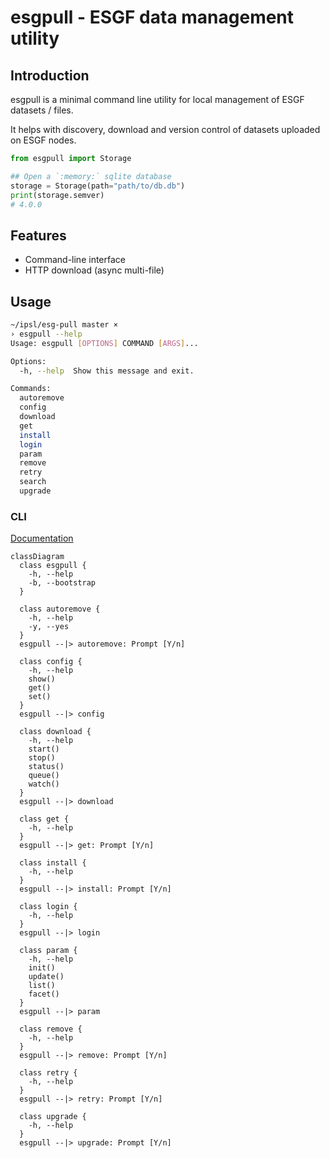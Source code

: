 # esgpull - ESGF data management utility

## Introduction

esgpull is a minimal command line utility for local management of ESGF datasets / files.

It helps with discovery, download and version control of datasets uploaded on ESGF nodes.

```python
from esgpull import Storage

## Open a `:memory:` sqlite database
storage = Storage(path="path/to/db.db")
print(storage.semver)
# 4.0.0
```

## Features

- Command-line interface
- HTTP download (async multi-file)

## Usage

```sh
~/ipsl/esg-pull master ×
› esgpull --help
Usage: esgpull [OPTIONS] COMMAND [ARGS]...

Options:
  -h, --help  Show this message and exit.

Commands:
  autoremove
  config
  download
  get
  install
  login
  param
  remove
  retry
  search
  upgrade
```


### CLI

[Documentation](https://click.palletsprojects.com/en/8.1.x/#documentation)

```mermaid
classDiagram
  class esgpull {
    -h, --help
    -b, --bootstrap
  }

  class autoremove {
    -h, --help
    -y, --yes
  }
  esgpull --|> autoremove: Prompt [Y/n]
  
  class config {
    -h, --help
    show()
    get()
    set()
  }
  esgpull --|> config

  class download {
    -h, --help
    start()
    stop()
    status()
    queue()
    watch()
  }
  esgpull --|> download

  class get {
    -h, --help
  }
  esgpull --|> get: Prompt [Y/n]

  class install {
    -h, --help
  }
  esgpull --|> install: Prompt [Y/n]

  class login {
    -h, --help
  }
  esgpull --|> login

  class param {
    -h, --help
    init()
    update()
    list()
    facet()
  }
  esgpull --|> param

  class remove {
    -h, --help
  }
  esgpull --|> remove: Prompt [Y/n]

  class retry {
    -h, --help
  }
  esgpull --|> retry: Prompt [Y/n]

  class upgrade {
    -h, --help
  }
  esgpull --|> upgrade: Prompt [Y/n]
```
